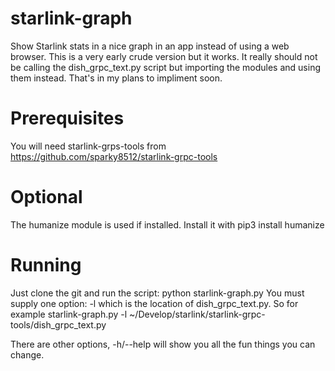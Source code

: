 # starlink-graph
Show Starlink stats in a nice graph in an app instead of using a web browser.
This is a very early crude version but it works. It really should not be calling the dish_grpc_text.py script but importing the modules and using them instead.
That's in my plans to impliment soon.
# Prerequisites
You will need starlink-grps-tools from https://github.com/sparky8512/starlink-grpc-tools
# Optional
The humanize module is used if installed. Install it with pip3 install humanize
# Running
Just clone the git and run the script: python starlink-graph.py
You must supply one option: -l which is the location of dish_grpc_text.py. So for example
starlink-graph.py -l ~/Develop/starlink/starlink-grpc-tools/dish_grpc_text.py

There are other options, -h/--help will show you all the fun things you can change.
